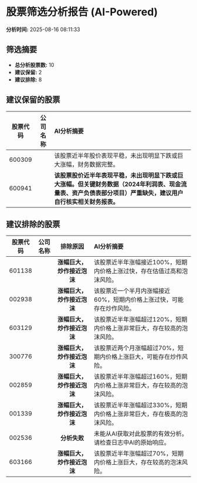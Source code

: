 # 股票筛选分析报告 (AI-Powered)

**分析时间:** 2025-08-16 08:11:33

## 筛选摘要

- **总分析股票数:** 10
- **建议保留:** 2
- **建议排除:** 8

## 建议保留的股票

| 股票代码 | 公司名称 | AI分析摘要 |
|:---:|:---:|:---|
| 600309 |  | 该股票近半年股价表现平稳，未出现明显下跌或巨大涨幅，财务数据完整。 |
| 600941 |  | **该股票股价近半年表现平稳，未出现明显下跌或巨大涨幅。但关键财务数据（2024年利润表、现金流量表、资产负债表部分项目）严重缺失，建议用户自行核实相关财务报表。** |

## 建议排除的股票

| 股票代码 | 公司名称 | 排除原因 | AI分析摘要 |
|:---:|:---:|:---:|:---|
| 601138 |  | **涨幅巨大，炒作接近泡沫** | 该股票近半年涨幅接近100%，短期内价格上涨过快，存在估值过高和泡沫风险。 |
| 002938 |  | **涨幅巨大，炒作接近泡沫** | 该股票近一个半月内涨幅接近60%，短期内价格上涨过快，可能存在炒作风险。 |
| 603129 |  | **涨幅巨大，炒作接近泡沫** | 该股票近半年涨幅超过120%，短期内价格上涨非常巨大，存在较高的泡沫风险。 |
| 300776 |  | **涨幅巨大，炒作接近泡沫** | 该股票近两个月涨幅超过70%，短期内价格上涨巨大，可能存在炒作风险。 |
| 002859 |  | **涨幅巨大，炒作接近泡沫** | 该股票近半年涨幅超过160%，短期内价格上涨非常巨大，存在较高的泡沫风险。 |
| 001339 |  | **涨幅巨大，炒作接近泡沫** | 该股票近半年涨幅超过330%，短期内价格上涨非常巨大，存在极高的泡沫风险。 |
| 002536 |  | **分析失败** | 未能从AI获取对此股票的有效分析。请检查日志中AI的原始响应。 |
| 603166 |  | **涨幅巨大，炒作接近泡沫** | 该股票近半年涨幅超过70%，短期内价格上涨巨大，存在较高的泡沫风险。 |
